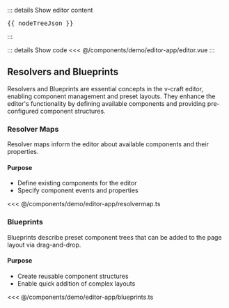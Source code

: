 <script lang="ts" setup>
import Editor from "./components/demo/editor-app/editor.vue"
import { useEditor } from "@versa-stack/v-craft"
import { watch, ref, onMounted } from "vue"
import {storeToRefs} from "pinia"

const nodeTreeJson = ref("")
const editor = useEditor()();
const { nodeMap } = storeToRefs(editor);

onMounted(() => {
  nodeTreeJson.value = JSON.stringify(editor.nodeTree, null, 2);
})

watch(() => editor.nodeTree, (nt) => {
  nodeTreeJson.value = JSON.stringify(nt, null, 2);
}, {
  deep: true
})

</script>

<DemoContainer>
  <Editor />
</DemoContainer>


::: details Show editor content
<pre class="w-full overflow-auto">{{ nodeTreeJson }}</pre>
:::

::: details Show code
<<< @/components/demo/editor-app/editor.vue
:::

## Resolvers and Blueprints

Resolvers and Blueprints are essential concepts in the v-craft editor, enabling component management and preset layouts. They enhance the editor's functionality by defining available components and providing pre-configured component structures.

### Resolver Maps

Resolver maps inform the editor about available components and their properties.

#### Purpose

- Define existing components for the editor
- Specify component events and properties

<<< @/components/demo/editor-app/resolvermap.ts

### Blueprints

Blueprints describe preset component trees that can be added to the page layout via drag-and-drop.

#### Purpose

- Create reusable component structures
- Enable quick addition of complex layouts

<<< @/components/demo/editor-app/blueprints.ts
